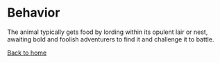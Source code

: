 # Behavior
The animal typically gets food by lording within its opulent lair or nest, awaiting bold and foolish adventurers to find it and challenge it to battle.

[Back to home](index.md)
